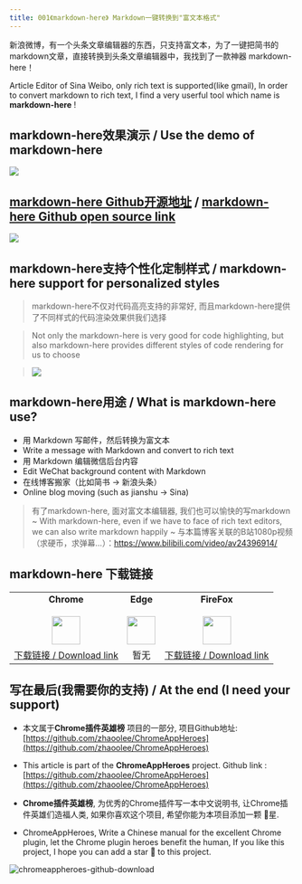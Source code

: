 ```yaml
---
title: 001《markdown-here》 Markdown一键转换到"富文本格式"
---
```

新浪微博，有一个头条文章编辑器的东西，只支持富文本，为了一键把简书的markdown文章，直接转换到头条文章编辑器中，我找到了一款神器 markdown-here！

Article Editor of Sina Weibo, only rich text is supported(like gmail), In order to convert markdown to rich text, I find a very userful tool which name is **markdown-here** !

## markdown-here效果演示  / Use the demo of markdown-here

![](https://www.v2fy.com/asset/001_markdown_here/1a22124d447946ab8277a45414a0cc37.gif)


## [markdown-here Github开源地址](https://github.com/adam-p/markdown-here) / [markdown-here Github open source link](https://github.com/adam-p/markdown-here)

![](https://www.v2fy.com/asset/001_markdown_here/b5dad00f00214715809cdca2ba24b9cc.png)

## markdown-here支持个性化定制样式 / markdown-here support for personalized styles 

> markdown-here不仅对代码高亮支持的非常好, 而且markdown-here提供了不同样式的代码渲染效果供我们选择

> Not only the markdown-here is very good for code highlighting, but also markdown-here provides different styles of code rendering for us to choose


> ![](https://www.v2fy.com/asset/001_markdown_here/b592991d49f84ee5a19ff93848bcf8e7.png)

## markdown-here用途 / What is markdown-here use?
- 用 Markdown 写邮件，然后转换为富文本
- Write a message with Markdown and convert to rich text
- 用 Markdown 编辑微信后台内容
- Edit WeChat background content with Markdown
- 在线博客搬家（比如简书 -> 新浪头条）
- Online blog moving (such as jianshu -> Sina)

> 有了markdown-here, 面对富文本编辑器, 我们也可以愉快的写markdown ~
> With markdown-here, even if we have to face of rich text editors, we can also write markdown happily ~
> 与本篇博客关联的B站1080p视频（求硬币，求弹幕...）：https://www.bilibili.com/video/av24396914/

## markdown-here 下载链接


<table>
<tbody>
<tr>
<td><div style="text-align: center;"><div style="font-weight: bold">Chrome</div><br/><div><img  style="width:50px; height:auto;" src="https://www.v2fy.com/asset/0i/ChromeAppHeroes/page/001_markdown_here.assets/chromeappheroes-chrome-icon.png"/></div></div></td>
<td><div style="text-align: center;" ><div style="font-weight: bold">Edge</div><br/><div><img style="width:50px; height:auto;" src="https://www.v2fy.com/asset/0i/ChromeAppHeroes/page/001_markdown_here.assets/chromeappheroes-edge-icon.png"/></div></div></td>
<td><div style="text-align: center;" ><div style="font-weight: bold">FireFox</div><br/><div><img  style="width:50px; height:auto;" src="https://www.v2fy.com/asset/0i/ChromeAppHeroes/page/001_markdown_here.assets/chromeappheroes-firefox-icon.png"/></div></div></td>
</tr>
<tr>
<td>
<div style="text-align: center;">
<a  href="https://chrome.google.com/webstore/detail/markdown-here/elifhakcjgalahccnjkneoccemfahfoa">下载链接 / Download link</a>
</div>
</td>
<td>
<div style="text-align: center;">暂无</div>
</td>
<td>
<div style="text-align: center;"><a  href="https://addons.mozilla.org/zh-CN/firefox/addon/markdown-here/">下载链接 / Download link</a></div>
</td>
</tr>
</tbody>
</table>




## 写在最后(我需要你的支持) / At the end (I need your support)

- 本文属于**Chrome插件英雄榜** 项目的一部分, 项目Github地址: [https://github.com/zhaoolee/ChromeAppHeroes](https://github.com/zhaoolee/ChromeAppHeroes)


- This article is part of the **ChromeAppHeroes** project. Github link : [https://github.com/zhaoolee/ChromeAppHeroes](https://github.com/zhaoolee/ChromeAppHeroes) 

- **Chrome插件英雄榜**, 为优秀的Chrome插件写一本中文说明书, 让Chrome插件英雄们造福人类, 如果你喜欢这个项目, 希望你能为本项目添加一颗 🌟星.

- ChromeAppHeroes, Write a Chinese manual for the excellent Chrome plugin, let the Chrome plugin heroes benefit the human, If you like this project, I hope you can add a star 🌟 to this project.



![chromeappheroes-github-download](https://www.v2fy.com/asset/0i/ChromeAppHeroes/page/001_markdown_here.assets/chromeappheroes-github-download.png)